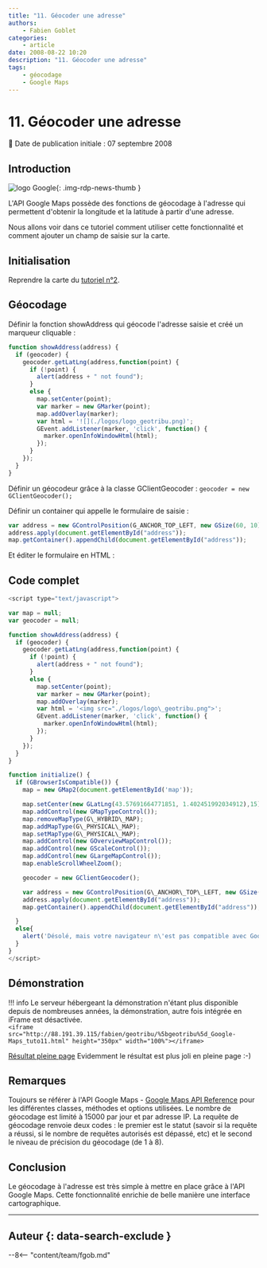 ```yaml
---
title: "11. Géocoder une adresse"
authors:
    - Fabien Goblet
categories:
    - article
date: 2008-08-22 10:20
description: "11. Géocoder une adresse"
tags:
    - géocodage
    - Google Maps
---
```


# 11. Géocoder une adresse

:calendar: Date de publication initiale : 07 septembre 2008

## Introduction

![logo Google](https://cdn.geotribu.fr/img/logos-icones/entreprises_association/google/google.webp "logo Google"){: .img-rdp-news-thumb }

L'API Google Maps possède des fonctions de géocodage à l'adresse qui permettent d'obtenir la longitude et la latitude à partir d'une adresse.  

Nous allons voir dans ce tutoriel comment utiliser cette fonctionnalité et comment ajouter un champ de saisie sur la carte.  

## Initialisation

Reprendre la carte du [tutoriel n°2](/articles/2008/2008-08-22_2-enrichir-la-carte-avec-des-boutons-et-des-controles/).  

## Géocodage

Définir la fonction showAddress qui géocode l'adresse saisie et créé un marqueur cliquable :  

```javascript
function showAddress(address) {  
  if (geocoder) {  
    geocoder.getLatLng(address,function(point) {  
      if (!point) {  
        alert(address + " not found");  
      }  
      else {  
        map.setCenter(point);  
        var marker = new GMarker(point);  
        map.addOverlay(marker);  
        var html = '![](./logos/logo_geotribu.png)';  
        GEvent.addListener(marker, 'click', function() {  
          marker.openInfoWindowHtml(html);  
        });  
      }  
    });  
  }  
}
```

Définir un géocodeur grâce à la classe GClientGeocoder : `geocoder = new GClientGeocoder();`  

Définir un container qui appelle le formulaire de saisie :  

```javascript
var address = new GControlPosition(G_ANCHOR_TOP_LEFT, new GSize(60, 10));  
address.apply(document.getElementById("address"));  
map.getContainer().appendChild(document.getElementById("address"));
```  

Et éditer le formulaire en HTML :  

## Code complet

```javascript
<script type="text/javascript">

var map = null;
var geocoder = null;

function showAddress(address) {
  if (geocoder) {
    geocoder.getLatLng(address,function(point) {
      if (!point) {
        alert(address + " not found");
      }
      else {
        map.setCenter(point);
        var marker = new GMarker(point);
        map.addOverlay(marker);
        var html = '<img src="./logos/logo\_geotribu.png">';
        GEvent.addListener(marker, 'click', function() {
          marker.openInfoWindowHtml(html);
        });
      }
    });
  }
}

function initialize() {
  if (GBrowserIsCompatible()) {
    map = new GMap2(document.getElementById('map'));

    map.setCenter(new GLatLng(43.57691664771851, 1.402451992034912),15);
    map.addControl(new GMapTypeControl());
    map.removeMapType(G\_HYBRID\_MAP);
    map.addMapType(G\_PHYSICAL\_MAP);
    map.setMapType(G\_PHYSICAL\_MAP);
    map.addControl(new GOverviewMapControl());
    map.addControl(new GScaleControl());
    map.addControl(new GLargeMapControl());
    map.enableScrollWheelZoom();

    geocoder = new GClientGeocoder();

    var address = new GControlPosition(G\_ANCHOR\_TOP\_LEFT, new GSize(60, 10));
    address.apply(document.getElementById("address"));
    map.getContainer().appendChild(document.getElementById("address"));

  }
  else{
    alert('Désolé, mais votre navigateur n\'est pas compatible avec Google Maps');
  }
}
</script>
```

## Démonstration

!!! info
    Le serveur hébergeant la démonstration n'étant plus disponible depuis de nombreuses années, la démonstration, autre fois intégrée en iFrame est désactivée.  
    `<iframe src="http://88.191.39.115/fabien/geotribu/%5bgeotribu%5d_Google-Maps_tuto11.html" height="350px" width="100%"></iframe>`

[Résultat pleine page](http://88.191.39.115/fabien/geotribu/%5bgeotribu%5d_Google-Maps_tuto11.html)
Evidemment le résultat est plus joli en pleine page :-)

## Remarques

Toujours se référer à l'API Google Maps - [Google Maps API Reference](http://code.google.com/apis/maps/documentation/reference.html) pour les différentes classes, méthodes et options utilisées.
Le nombre de géocodage est limité à 15000 par jour et par adresse IP.
La requête de géocodage renvoie deux codes : le premier est le statut (savoir si la requête a réussi, si le nombre de requêtes autorisés est dépassé, etc) et le second le niveau de précision du géocodage (de 1 à 8).

## Conclusion

Le géocodage à l'adresse est très simple à mettre en place grâce à l'API Google Maps. Cette fonctionnalité enrichie de belle manière une interface cartographique.

----

## Auteur {: data-search-exclude }

--8<-- "content/team/fgob.md"
